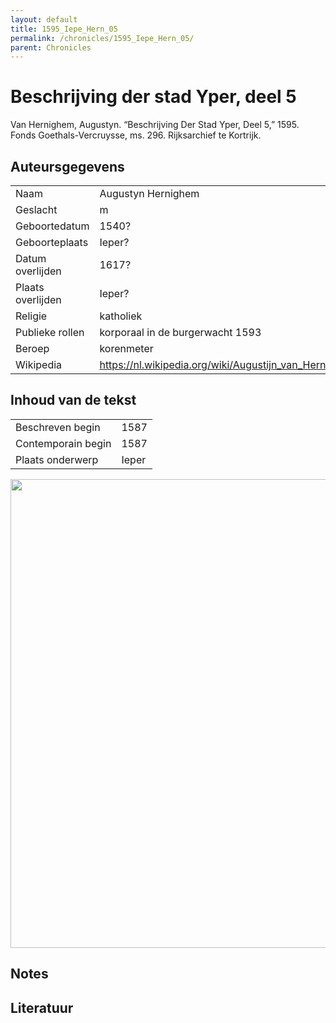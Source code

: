 ```yaml
---
layout: default
title: 1595_Iepe_Hern_05
permalink: /chronicles/1595_Iepe_Hern_05/
parent: Chronicles
--- 
```



# Beschrijving der stad Yper, deel 5 

Van Hernighem, Augustyn. “Beschrijving Der Stad Yper, Deel 5,” 1595. Fonds Goethals-Vercruysse, ms. 296. Rijksarchief te Kortrijk. 

## Auteursgegevens 

| | | 
| --------------- | --------------- | 
| Naam | Augustyn Hernighem | 
| Geslacht | m | 
 | Geboortedatum | 1540? | 
| Geboorteplaats | Ieper? | 
| Datum overlijden | 1617? | 
| Plaats overlijden | Ieper? | 
| Religie | katholiek | 
| Publieke rollen | korporaal in de burgerwacht 1593 | 
| Beroep | korenmeter | 
| Wikipedia | https://nl.wikipedia.org/wiki/Augustijn_van_Hernighem | 

## Inhoud van de tekst 

| | | 
| --------------- | --------------- | 
| Beschreven begin | 1587 | 
| Contemporain begin | 1587 | 
| Plaats onderwerp | Ieper | 

[<img src="..\..\barplots_chronicles\1595_Iepe_Hern_05.jpg" width="750"/>](..\..\barplots_chronicles\1595_Iepe_Hern_05.jpg) 

## Notes 

## Literatuur 

